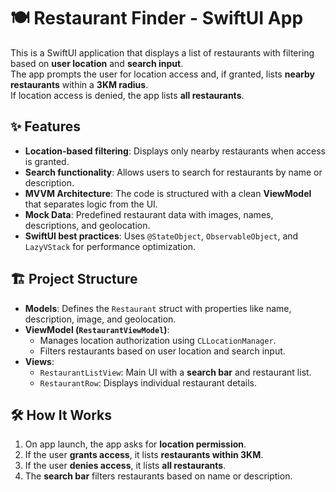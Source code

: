# 🍽️ Restaurant Finder - SwiftUI App

This is a SwiftUI application that displays a list of restaurants with filtering based on **user location** and **search input**.  
The app prompts the user for location access and, if granted, lists **nearby restaurants** within a **3KM radius**.  
If location access is denied, the app lists **all restaurants**.

## ✨ Features
- **Location-based filtering**: Displays only nearby restaurants when access is granted.
- **Search functionality**: Allows users to search for restaurants by name or description.
- **MVVM Architecture**: The code is structured with a clean **ViewModel** that separates logic from the UI.
- **Mock Data**: Predefined restaurant data with images, names, descriptions, and geolocation.
- **SwiftUI best practices**: Uses `@StateObject`, `ObservableObject`, and `LazyVStack` for performance optimization.

## 🏗️ Project Structure
- **Models**: Defines the `Restaurant` struct with properties like name, description, image, and geolocation.
- **ViewModel (`RestaurantViewModel`)**:  
  - Manages location authorization using `CLLocationManager`.  
  - Filters restaurants based on user location and search input.
- **Views**:
  - `RestaurantListView`: Main UI with a **search bar** and restaurant list.
  - `RestaurantRow`: Displays individual restaurant details.
  
## 🛠️ How It Works
1. On app launch, the app asks for **location permission**.
2. If the user **grants access**, it lists **restaurants within 3KM**.
3. If the user **denies access**, it lists **all restaurants**.
4. The **search bar** filters restaurants based on name or description.

